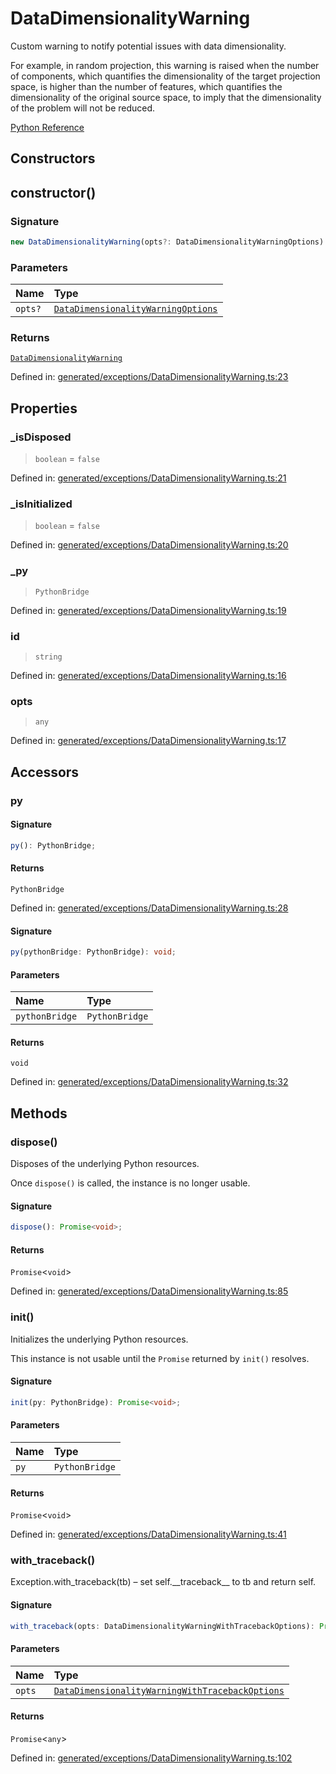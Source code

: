# DataDimensionalityWarning

Custom warning to notify potential issues with data dimensionality.

For example, in random projection, this warning is raised when the number of components, which quantifies the dimensionality of the target projection space, is higher than the number of features, which quantifies the dimensionality of the original source space, to imply that the dimensionality of the problem will not be reduced.

[Python Reference](https://scikit-learn.org/stable/modules/generated/sklearn.exceptions.DataDimensionalityWarning.html)

## Constructors

## constructor()

### Signature

```ts
new DataDimensionalityWarning(opts?: DataDimensionalityWarningOptions): DataDimensionalityWarning;
```

### Parameters

| Name | Type |
| :------ | :------ |
| `opts?` | [`DataDimensionalityWarningOptions`](../interfaces/DataDimensionalityWarningOptions.md) |

### Returns

[`DataDimensionalityWarning`](DataDimensionalityWarning.md)

Defined in:  [generated/exceptions/DataDimensionalityWarning.ts:23](https://github.com/transitive-bullshit/scikit-learn-ts/blob/122b3c0/packages/sklearn/src/generated/exceptions/DataDimensionalityWarning.ts#L23)

## Properties

### \_isDisposed

> `boolean`  = `false`

Defined in:  [generated/exceptions/DataDimensionalityWarning.ts:21](https://github.com/transitive-bullshit/scikit-learn-ts/blob/122b3c0/packages/sklearn/src/generated/exceptions/DataDimensionalityWarning.ts#L21)

### \_isInitialized

> `boolean`  = `false`

Defined in:  [generated/exceptions/DataDimensionalityWarning.ts:20](https://github.com/transitive-bullshit/scikit-learn-ts/blob/122b3c0/packages/sklearn/src/generated/exceptions/DataDimensionalityWarning.ts#L20)

### \_py

> `PythonBridge`

Defined in:  [generated/exceptions/DataDimensionalityWarning.ts:19](https://github.com/transitive-bullshit/scikit-learn-ts/blob/122b3c0/packages/sklearn/src/generated/exceptions/DataDimensionalityWarning.ts#L19)

### id

> `string`

Defined in:  [generated/exceptions/DataDimensionalityWarning.ts:16](https://github.com/transitive-bullshit/scikit-learn-ts/blob/122b3c0/packages/sklearn/src/generated/exceptions/DataDimensionalityWarning.ts#L16)

### opts

> `any`

Defined in:  [generated/exceptions/DataDimensionalityWarning.ts:17](https://github.com/transitive-bullshit/scikit-learn-ts/blob/122b3c0/packages/sklearn/src/generated/exceptions/DataDimensionalityWarning.ts#L17)

## Accessors

### py

#### Signature

```ts
py(): PythonBridge;
```

#### Returns

`PythonBridge`

Defined in:  [generated/exceptions/DataDimensionalityWarning.ts:28](https://github.com/transitive-bullshit/scikit-learn-ts/blob/122b3c0/packages/sklearn/src/generated/exceptions/DataDimensionalityWarning.ts#L28)

#### Signature

```ts
py(pythonBridge: PythonBridge): void;
```

#### Parameters

| Name | Type |
| :------ | :------ |
| `pythonBridge` | `PythonBridge` |

#### Returns

`void`

Defined in: [generated/exceptions/DataDimensionalityWarning.ts:32](https://github.com/transitive-bullshit/scikit-learn-ts/blob/122b3c0/packages/sklearn/src/generated/exceptions/DataDimensionalityWarning.ts#L32)

## Methods

### dispose()

Disposes of the underlying Python resources.

Once `dispose()` is called, the instance is no longer usable.

#### Signature

```ts
dispose(): Promise<void>;
```

#### Returns

`Promise`\<`void`\>

Defined in:  [generated/exceptions/DataDimensionalityWarning.ts:85](https://github.com/transitive-bullshit/scikit-learn-ts/blob/122b3c0/packages/sklearn/src/generated/exceptions/DataDimensionalityWarning.ts#L85)

### init()

Initializes the underlying Python resources.

This instance is not usable until the `Promise` returned by `init()` resolves.

#### Signature

```ts
init(py: PythonBridge): Promise<void>;
```

#### Parameters

| Name | Type |
| :------ | :------ |
| `py` | `PythonBridge` |

#### Returns

`Promise`\<`void`\>

Defined in:  [generated/exceptions/DataDimensionalityWarning.ts:41](https://github.com/transitive-bullshit/scikit-learn-ts/blob/122b3c0/packages/sklearn/src/generated/exceptions/DataDimensionalityWarning.ts#L41)

### with\_traceback()

Exception.with\_traceback(tb) – set self.\_\_traceback\_\_ to tb and return self.

#### Signature

```ts
with_traceback(opts: DataDimensionalityWarningWithTracebackOptions): Promise<any>;
```

#### Parameters

| Name | Type |
| :------ | :------ |
| `opts` | [`DataDimensionalityWarningWithTracebackOptions`](../interfaces/DataDimensionalityWarningWithTracebackOptions.md) |

#### Returns

`Promise`\<`any`\>

Defined in:  [generated/exceptions/DataDimensionalityWarning.ts:102](https://github.com/transitive-bullshit/scikit-learn-ts/blob/122b3c0/packages/sklearn/src/generated/exceptions/DataDimensionalityWarning.ts#L102)
